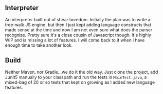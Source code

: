 ## Interpreter
An interpreter built out of shear boredom. Initially the plan was to write a tree-walk JS engine, but then I just kept adding
language constructs that made sense at the time and now I am not even sure what does the parser recognize. Pretty sure it's
a close cousin of Javascript though. It's highly WIP and is missing a lot of features. I will come back to it when I have
enough time to take another look.

## Build
Neither Maven, nor Gradle...we do it the old way. Just clone the project, add Junit5 manually to your classpath and run
the tests in `MainTest.java`, a mixed-bag of 20 or so tests that kept on growing as I added new language features.

